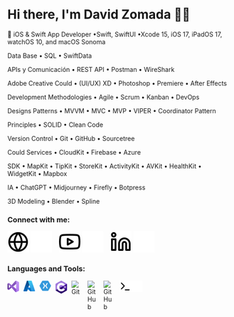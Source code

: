 # Hi there, I'm David Zomada 👋🏼

📱 iOS & Swift App Developer
•Swift, SwiftUI
•Xcode 15, iOS 17, iPadOS 17, watchOS 10, and macOS Sonoma

Data Base
• SQL
• SwiftData

APIs y Comunicación
• REST API
• Postman
• WireShark

Adobe Creative Could
• (UI/UX) XD
• Photoshop
• Premiere
• After Effects

Development Methodologies
• Agile
• Scrum
• Kanban
• DevOps

Designs Patterns
• MVVM
• MVC
• MVP
• VIPER
• Coordinator Pattern

Principles
• SOLID
• Clean Code

Version Control
• Git
• GitHub
• Sourcetree

Could Services
• CloudKit
• Firebase
• Azure

SDK
• MapKit
• TipKit
• StoreKit
• ActivityKit
• AVKit
• HealthKit
• WidgetKit
• Mapbox

IA
• ChatGPT
• Midjourney
• Firefly
• Botpress

3D Modeling
• Blender
• Spline


### Connect with me:

[![website](./img/globe-light.svg)](https://flowcv.me/davidzomada#gh-light-mode-only)
[![website](./img/globe-dark.svg)](https://flowcv.me/davidzomada#gh-dark-mode-only)
&nbsp;&nbsp;
[![website](./img/youtube-light.svg)](https://www.youtube.com/channel/UCSjFJgmtfoh3PYgE-SIbwzA#gh-light-mode-only)
[![website](./img/youtube-dark.svg)](https://www.youtube.com/channel/UCSjFJgmtfoh3PYgE-SIbwzA#gh-dark-mode-only)
&nbsp;&nbsp;
[![website](./img/linkedin-light.svg)](https://www.linkedin.com/in/david-zomada/#gh-light-mode-only)
[![website](./img/linkedin-dark.svg)](https://www.linkedin.com/in/david-zomada/#gh-dark-mode-only)

[website]: flowcv.me/davidzomada
[youtube]: https://www.youtube.com/channel/UCSjFJgmtfoh3PYgE-SIbwzA
[linkedin]: https://www.linkedin.com/in/david-zomada/

### Languages and Tools:

<img align="left" alt="Visual Studio" width="26px" src="./img/visualstudio.svg" style="padding-right:10px;"/>
<img align="left" alt="Azure" width="26px" src="./img/azure.svg" style="padding-right:10px;" />
<img align="left" alt="Xamarin" width="26px" src="./img/xamarin.svg" style="padding-right:10px;" />
<img align="left" alt="C#" width="26px" src="./img/c-sharp.svg" style="padding-right:10px;" />


[<img align="left" alt="Git" width="26px" src="https://cdn.jsdelivr.net/gh/devicons/devicon/icons/git/git-original.svg" style="padding-right:10px;" />](https://www.linkedin.com/in/david-zomada/)

[<img align="left" alt="GitHub" width="26px" src="https://user-images.githubusercontent.com/3369400/139447912-e0f43f33-6d9f-45f8-be46-2df5bbc91289.png" style="padding-right:10px;" />](https://www.linkedin.com/in/david-zomada/#gh-dark-mode-only)
[<img align="left" alt="GitHub" width="26px" src="https://user-images.githubusercontent.com/3369400/139448065-39a229ba-4b06-434b-bc67-616e2ed80c8f.png" style="padding-right:10px;" />](https://www.linkedin.com/in/david-zomada/#gh-light-mode-only)

[<img align="left" alt="Terminal" width="26px" src="./img/terminal-light.svg" />](https://www.linkedin.com/in/david-zomada/#gh-light-mode-only)
[<img align="left" alt="Terminal" width="26px" src="./img/terminal-dark.svg" />](https://www.linkedin.com/in/david-zomada/#gh-dark-mode-only)




